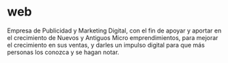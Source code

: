 # web
Empresa de Publicidad y Marketing Digital, con el fin de apoyar y aportar en el crecimiento de Nuevos y Antiguos Micro emprendimientos, para mejorar el crecimiento en sus ventas, y darles un impulso digital para que más personas los conozca y se hagan notar.
